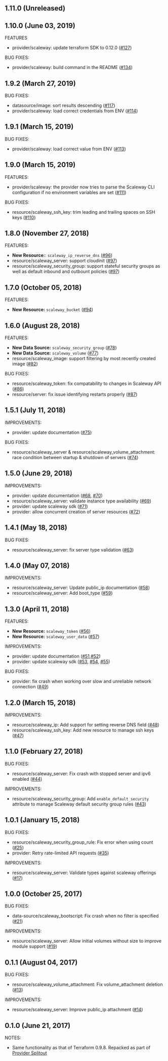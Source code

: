 ## 1.11.0 (Unreleased)
## 1.10.0 (June 03, 2019)

FEATURES

* provider/scaleway: update terraform SDK to 0.12.0 ([#127](https://github.com/terraform-providers/terraform-provider-scaleway/issues/127))

BUG FIXES:

* provider/scaleway: build command in the README ([#134](https://github.com/terraform-providers/terraform-provider-scaleway/issues/134))


## 1.9.2 (March 27, 2019)

BUG FIXES:

* datasource/image: sort results descending ([#117](https://github.com/terraform-providers/terraform-provider-scaleway/issues/117))
* provider/scaleway: load correct credentials from ENV ([#114](https://github.com/terraform-providers/terraform-provider-scaleway/pull/114))


## 1.9.1 (March 15, 2019)

BUG FIXES:

* provider/scaleway: load correct value from ENV ([#113](https://github.com/terraform-providers/terraform-provider-scaleway/pull/113))

## 1.9.0 (March 15, 2019)

FEATURES:

* provider/scaleway: the provider now tries to parse the Scaleway CLI configuration if no environment variables are set ([#111](https://github.com/terraform-providers/terraform-provider-scaleway/pull/111))

BUG FIXES:

* resource/scaleway_ssh_key: trim leading and trailing spaces on SSH keys ([#110](https://github.com/terraform-providers/terraform-provider-scaleway/pull/110))


## 1.8.0 (November 27, 2018)

FEATURES:

* **New Resource:**: `scaleway_ip_reverse_dns` ([#96](https://github.com/terraform-providers/terraform-provider-scaleway/pull/96))
* resource/scaleway_server: support cloudinit ([#97](https://github.com/terraform-providers/terraform-provider-scaleway/pull/97))
* resource/scaleway_security_group: support stateful security groups as well as default inbound and outbount policies ([#97](https://github.com/terraform-providers/terraform-provider-scaleway/pull/97))

## 1.7.0 (October 05, 2018)

FEATURES:

* **New Resource:** `scaleway_bucket` ([#94](https://github.com/terraform-providers/terraform-provider-scaleway/issues/94))

## 1.6.0 (August 28, 2018)

FEATURES:

* **New Data Source:** `scaleway_security_group` ([#78](https://github.com/terraform-providers/terraform-provider-scaleway/issues/78))
* **New Data Source:** `scaleway_volume` ([#77](https://github.com/terraform-providers/terraform-provider-scaleway/issues/77))
* resource/scaleway_image: support filtering by most recently created image ([#82](https://github.com/terraform-providers/terraform-provider-scaleway/pull/82))

BUG FIXES:

* resource/scaleway_token: fix compatability to changes in Scaleway API ([#86](https://github.com/terraform-providers/terraform-provider-scaleway/pull/86))
* resource/server: fix issue identifying restarts properly ([#87](https://github.com/terraform-providers/terraform-provider-scaleway/pull/87))

## 1.5.1 (July 11, 2018)

IMPROVEMENTS:

* provider: update documentation ([#75](https://github.com/terraform-providers/terraform-provider-scaleway/pull/75))

BUG FIXES:

* resource/scaleway_server & resource/scaleway_volume_attachment: race condition between startup & shutdown of servers ([#74](https://github.com/terraform-providers/terraform-provider-scaleway/pull/74))

## 1.5.0 (June 29, 2018)

IMPROVEMENTS:

* provider: update documentation ([#68](https://github.com/terraform-providers/terraform-provider-scaleway/pull/68), [#70](https://github.com/terraform-providers/terraform-provider-scaleway/pull/70))
* resource/scaleway_server: validate instance type availability ([#69](https://github.com/terraform-providers/terraform-provider-scaleway/pull/69))
* provider: update scaleway sdk ([#71](https://github.com/terraform-providers/terraform-provider-scaleway/pull/71))
* provider: allow concurrent creation of server resources ([#72](https://github.com/terraform-providers/terraform-provider-scaleway/pull/72))

## 1.4.1 (May 18, 2018)

BUG FIXES:

* resource/scaleway_server: fix server type validation ([#63](https://github.com/terraform-providers/terraform-provider-scaleway/pull/63))

## 1.4.0 (May 07, 2018)

IMPROVEMENTS:

* resource/scaleway_server: Update public_ip documentation ([#58](https://github.com/terraform-providers/terraform-provider-scaleway/pull/58))
* resource/scaleway_server: Add boot_type ([#59](https://github.com/terraform-providers/terraform-provider-scaleway/pull/59))

## 1.3.0 (April 11, 2018)

FEATURES:

* **New Resource:** `scaleway_token` ([#56](https://github.com/terraform-providers/terraform-provider-scaleway/pull/56))
* **New Resource:** `scaleway_user_data` ([#57](https://github.com/terraform-providers/terraform-provider-scaleway/pull/57))

IMPROVEMENTS:

* provider: update documentation ([#51](https://github.com/terraform-providers/terraform-provider-scaleway/pull/51),[#52](https://github.com/terraform-providers/terraform-provider-scaleway/pull/52))
* provider: update scaleway sdk ([#53](https://github.com/terraform-providers/terraform-provider-scaleway/pull/53), [#54](https://github.com/terraform-providers/terraform-provider-scaleway/pull/54), [#55](https://github.com/terraform-providers/terraform-provider-scaleway/pull/55))

BUG FIXES:

* provider: fix crash when working over slow and unreliable network connection ([#49](https://github.com/terraform-providers/terraform-provider-scaleway/pull/49))

## 1.2.0 (March 15, 2018)

IMPROVEMENTS:

* resource/scaleway_ip: Add support for setting reverse DNS field ([#48](https://github.com/terraform-providers/terraform-provider-scaleway/pull/48))
* resource/scaleway_ssh_key: Add new resource to manage ssh keys ([#47](https://github.com/terraform-providers/terraform-provider-scaleway/pull/47))

## 1.1.0 (February 27, 2018)

BUG FIXES:

* resource/scaleway_server: Fix crash with stopped server and ipv6 enabled ([#44](https://github.com/terraform-providers/terraform-provider-scaleway/issues/44))

IMPROVEMENTS:

* resource/scaleway_security_group: Add `enable_default_security` attribute to manage Scaleway default security group rules ([#43](https://github.com/terraform-providers/terraform-provider-scaleway/issues/43))

## 1.0.1 (January 15, 2018)

BUG FIXES:

* resource/scaleway_security_group_rule: Fix error when using count ([#25](https://github.com/terraform-providers/terraform-provider-scaleway/issues/25))
* provider: Retry rate-limited API requests ([#35](https://github.com/terraform-providers/terraform-provider-scaleway/issues/35))

IMPROVEMENTS:

* resource/scaleway_server: Validate types against scaleway offerings ([#17](https://github.com/terraform-providers/terraform-provider-scaleway/issues/17))

## 1.0.0 (October 25, 2017)

BUG FIXES:

* data-source/scaleway_bootscript: Fix crash when no filter is specified ([#21](https://github.com/terraform-providers/terraform-provider-scaleway/issues/21))

IMPROVEMENTS:

* resource/scaleway_server: Allow initial volumes without size to improve module support ([#19](https://github.com/terraform-providers/terraform-provider-scaleway/issues/19))

## 0.1.1 (August 04, 2017)

BUG FIXES:

* resource/scaleway_volume_attachment: Fix volume_attachment deletion ([#13](https://github.com/terraform-providers/terraform-provider-scaleway/issues/13))

IMPROVEMENTS:

* resource/scaleway_server: Improve public_ip attachment ([#14](https://github.com/terraform-providers/terraform-provider-scaleway/issues/14))

## 0.1.0 (June 21, 2017)

NOTES:

* Same functionality as that of Terraform 0.9.8. Repacked as part of [Provider Splitout](https://www.hashicorp.com/blog/upcoming-provider-changes-in-terraform-0-10/)
